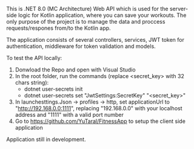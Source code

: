 This is .NET 8.0 (MC Architecture) Web API which is used for the server-side logic for Kotlin application, where you can save your workouts. 
The only purpose of the project is to manage the data and proccess requests/respones from/to the Kotlin app. 

The application consists of several controllers, services, JWT token for authentication, middleware for token validation and models.


To test the API locally:
1. Donwload the Repo and open with Visual Studio
2. In the root folder, run the commands (replace <secret_key> with 32 chars string):
	- dotnet user-secrets init
	- dotnet user-secrets set "JwtSettings:SecretKey" "<secret_key>"
3. In launchesttings.Json -> profiles -> http, set applicationUrl to "http://192.168.0.0:1111", 
   replacing "192.168.0.0" with your localhost address and "1111" with a valid port number
4. Go to https://github.com/YuTaral/FitnessApp to setup the client side application

Application still in development.
